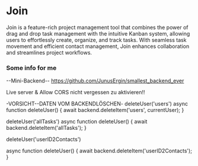 # Join
Join is a feature-rich project management tool that combines the power of drag and drop task management with the intuitive Kanban system, allowing users to effortlessly create, organize, and track tasks. With seamless task movement and efficient contact management, Join enhances collaboration and streamlines project workflows.


### Some info for me
--Mini-Backend--
https://github.com/JunusErgin/smallest_backend_ever

Live server & Allow CORS nicht vergessen zu aktivieren!!


-VORSICHT--DATEN VOM BACKENDLÖSCHEN-
deleteUser('users')
async function deleteUser() {
  await backend.deleteItem('users', currentUser);
}

deleteUser('allTasks')
async function deleteUser() {
  await backend.deleteItem('allTasks');
}

<!--Beispiel um contacts eines bestimmten user's (id = 2) zu löschen-->
<!--deleteUser('user"die Id des jeweiligen CurrentUser"Contacts')-->
deleteUser('userID2Contacts')

async function deleteUser() {
  await backend.deleteItem('userID2Contacts');
}
